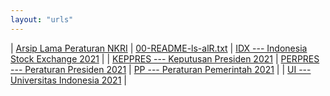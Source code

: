 ```yaml
---
layout: "urls"
---
```


| [Arsip Lama Peraturan NKRI](https://uu.vlsm.org/)     | [00-README-ls-alR.txt](00-README-ls-alR.txt)    | [IDX --- Indonesia Stock Exchange 2021](IDX/) |
| [KEPPRES --- Keputusan Presiden 2021](KEPPRES/)       | [PERPRES --- Peraturan Presiden 2021](PERPRES/) | [PP --- Peraturan Pemerintah 2021](PP/) |
| [UI --- Universitas Indonesia 2021](UI/) |

